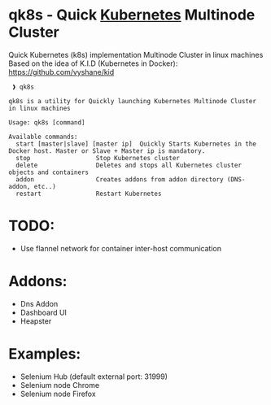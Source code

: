 # qk8s - Quick [Kubernetes](http://kubernetes.io) Multinode Cluster

Quick Kubernetes (k8s) implementation Multinode Cluster in linux machines
Based on the idea of K.I.D (Kubernetes in Docker): https://github.com/vyshane/kid

```
 ❱ qk8s

qk8s is a utility for Quickly launching Kubernetes Multinode Cluster in linux machines

Usage: qk8s [command]

Available commands:
  start	[master|slave] [master ip]	Quickly Starts Kubernetes in the Docker host. Master or Slave + Master ip is mandatory.
  stop					Stop Kubernetes cluster
  delete				Deletes and stops all Kubernetes cluster objects and containers
  addon					Creates addons from addon directory (DNS-addon, etc..)
  restart				Restart Kubernetes
```

# TODO:

 - Use flannel network for container inter-host communication

# Addons:
 - Dns Addon
 - Dashboard UI
 - Heapster

# Examples:
 - Selenium Hub (default external port: 31999)
 - Selenium node Chrome
 - Selenium node Firefox
